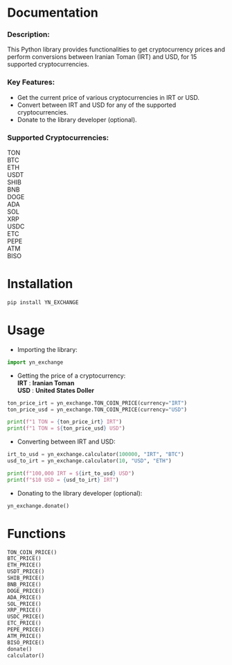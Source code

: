 # Documentation

### Description:
This Python library provides functionalities to get cryptocurrency prices and perform conversions between Iranian Toman (IRT) and USD, for 15 supported cryptocurrencies.

### Key Features:
* Get the current price of various cryptocurrencies in IRT or USD.
* Convert between IRT and USD for any of the supported cryptocurrencies.
* Donate to the library developer (optional).

### Supported Cryptocurrencies:<br />
TON<br />
BTC<br />
ETH<br />
USDT<br />
SHIB<br />
BNB<br />
DOGE<br />
ADA<br />
SOL<br />
XRP<br />
USDC<br />
ETC<br />
PEPE<br />
ATM<br />
BISO

# Installation
```bash
pip install YN_EXCHANGE
```

# Usage

* Importing the library:
```py
import yn_exchange
```

* Getting the price of a cryptocurrency:<br />
**IRT** : **Iranian Toman**<br />
**USD** : **United States Doller**

```py
ton_price_irt = yn_exchange.TON_COIN_PRICE(currency="IRT")
ton_price_usd = yn_exchange.TON_COIN_PRICE(currency="USD")

print(f"1 TON = {ton_price_irt} IRT")
print(f"1 TON = ${ton_price_usd} USD")
```

* Converting between IRT and USD:
```py
irt_to_usd = yn_exchange.calculator(100000, "IRT", "BTC")
usd_to_irt = yn_exchange.calculator(10, "USD", "ETH")

print(f"100,000 IRT = ${irt_to_usd} USD")
print(f"$10 USD = {usd_to_irt} IRT")
```

* Donating to the library developer (optional):
```py
yn_exchange.donate()
```

# Functions

```py
TON_COIN_PRICE()
BTC_PRICE()
ETH_PRICE()
USDT_PRICE()
SHIB_PRICE()
BNB_PRICE()
DOGE_PRICE()
ADA_PRICE()
SOL_PRICE()
XRP_PRICE()
USDC_PRICE()
ETC_PRICE()
PEPE_PRICE()
ATM_PRICE()
BISO_PRICE()
donate()
calculator()
```
